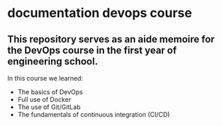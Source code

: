 <h1>documentation devops course</h1>

<h2>This repository serves as an aide memoire for the DevOps course in the first year of engineering school.</h2>


In this course we learned:
- The basics of DevOps
- Full use of Docker
- The use of Git/GitLab
- The fundamentals of continuous integration (CI/CD)


